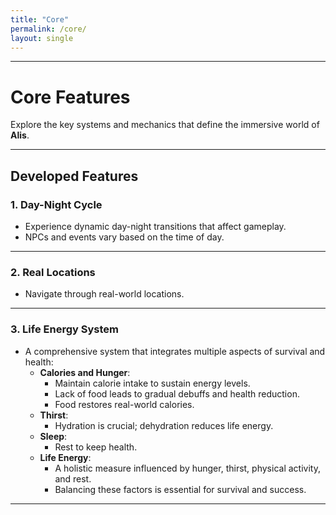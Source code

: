 ```yaml
---
title: "Core"
permalink: /core/
layout: single
---
```


---

# Core Features

Explore the key systems and mechanics that define the immersive world of **Alis**.

---

## Developed Features

### 1. Day-Night Cycle
- Experience dynamic day-night transitions that affect gameplay.
- NPCs and events vary based on the time of day.

---

### 2. Real Locations
- Navigate through real-world locations.

---

### 3. Life Energy System
- A comprehensive system that integrates multiple aspects of survival and health:
  - **Calories and Hunger**: 
    - Maintain calorie intake to sustain energy levels.
    - Lack of food leads to gradual debuffs and health reduction.
    - Food restores real-world calories.
  - **Thirst**: 
    - Hydration is crucial; dehydration reduces life energy.
  - **Sleep**: 
    - Rest to keep health.
  - **Life Energy**:
    - A holistic measure influenced by hunger, thirst, physical activity, and rest.
    - Balancing these factors is essential for survival and success.

---
